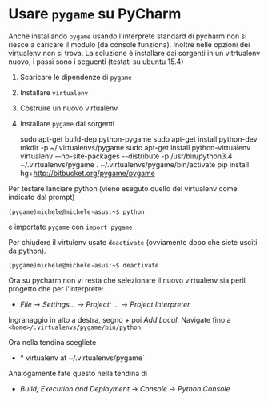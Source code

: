 # Usare `pygame` su PyCharm

Anche installando `pygame` usando l'interprete standard di pycharm non si riesce a caricare il modulo (da console 
funziona). Inoltre nelle opzioni dei virtualenv non si trova. La soluzione è installare dai sorgenti in un 
vitrtualenv nuovo, i passi sono i seguenti (testati su ubuntu 15.4)

1. Scaricare le dipendenze di `pygame`
2. Installare `virtualenv`
3. Costruire un nuovo virtualenv
4. Installare `pygame` dai sorgenti


    sudo apt-get build-dep python-pygame
    sudo apt-get install python-dev
    mkdir -p ~/.virtualenvs/pygame
    sudo apt-get install python-virtualenv
    virtualenv --no-site-packages --distribute -p /usr/bin/python3.4 ~/.virtualenvs/pygame
    . ~/.virtualenvs/pygame/bin/activate
    pip install hg+http://bitbucket.org/pygame/pygame

Per testare lanciare python (viene eseguto quello del virtualenv come indicato dal prompt)

    (pygame)michele@michele-asus:~$ python
    
e importate `pygame` con `import pygame`

Per chiudere il virtulenv usate `deactivate` (ovviamente dopo che siete usciti da python).

    (pygame)michele@michele-asus:~$ deactivate

Ora su pycharm non vi resta che selezionare il nuovo virtualenv sia peril progetto che per l'interprete: 

* *File* -> *Settings...* -> *Project: ...* -> *Project Interpreter*

Ingranaggio in alto a destra, segno + poi *Add Local*. Navigate fino a `<home>/.virtualenvs/pygame/bin/python` 

Ora nella tendina scegliete 

* *<ver> virtualenv at ~/.virtualenvs/pygame`

Analogamente fate questo nella tendina di

* *Build, Execution and Deployment* -> *Console* -> *Python Console*